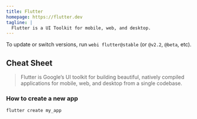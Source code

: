 ```yaml
---
title: Flutter
homepage: https://flutter.dev
tagline: |
  Flutter is a UI Toolkit for mobile, web, and desktop.
---
```


To update or switch versions, run `webi flutter@stable` (or `@v2.2`, `@beta`,
etc).

## Cheat Sheet

> Flutter is Google’s UI toolkit for building beautiful, natively compiled
> applications for mobile, web, and desktop from a single codebase.

### How to create a new app

```sh
flutter create my_app
```
